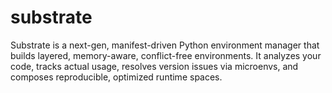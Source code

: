 # substrate
Substrate is a next-gen, manifest-driven Python environment manager that builds layered, memory-aware, conflict-free environments. It analyzes your code, tracks actual usage, resolves version issues via microenvs, and composes reproducible, optimized runtime spaces.
